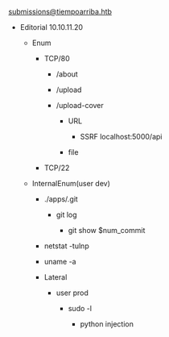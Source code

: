 submissions@tiempoarriba.htb


- Editorial 10.10.11.20
    
    - Enum
        
        - TCP/80
            
            - /about
                
            - /upload
                
            - /upload-cover
                
                - URL
	                - SSRF
				            localhost:5000/api
                    
                - file
                    
        - TCP/22
            
    - InternalEnum(user dev)
        
        - ./apps/.git
            
            - git log
                
                - git show $num_commit
                    
        - netstat -tulnp
            
        - uname -a
            
        - Lateral
            
            - user prod
                
                - sudo -l
                    
                    - python injection